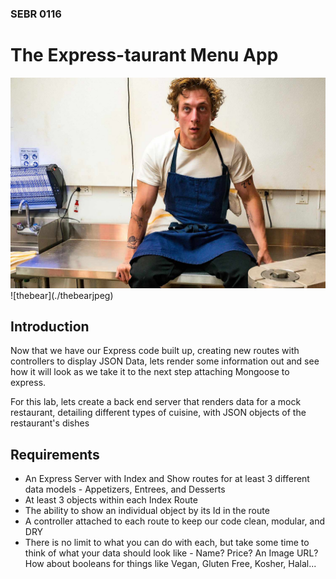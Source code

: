 ### SEBR 0116

# The Express-taurant Menu App

<img src="./thebear.jpeg">
![thebear](./thebearjpeg)

## Introduction

Now that we have our Express code built up, creating new routes with controllers to display JSON Data, lets render some information out and see how it will look as we take it to the next step attaching Mongoose to express.

For this lab, lets create a back end server that renders data for a mock restaurant, detailing different types of cuisine, with JSON objects of the restaurant's dishes

## Requirements

- An Express Server with Index and Show routes for at least 3 different data models - Appetizers, Entrees, and Desserts
- At least 3 objects within each Index Route
- The ability to show an individual object by its Id in the route
- A controller attached to each route to keep our code clean, modular, and DRY
- There is no limit to what you can do with each, but take some time to think of what your data should look like - Name? Price? An Image URL? How about booleans for things like Vegan, Gluten Free, Kosher, Halal...
